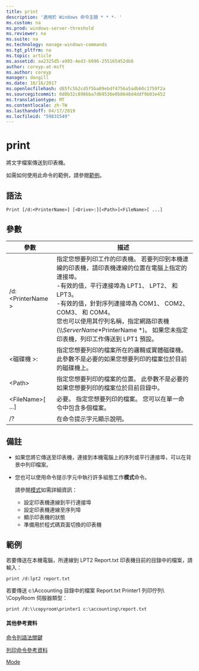 ```yaml
---
title: print
description: '適用於 Windows 命令主題 * * *- '
ms.custom: na
ms.prod: windows-server-threshold
ms.reviewer: na
ms.suite: na
ms.technology: manage-windows-commands
ms.tgt_pltfrm: na
ms.topic: article
ms.assetid: aa2325d5-a993-4ed3-b996-255165452db8
author: coreyp-at-msft
ms.author: coreyp
manager: dongill
ms.date: 10/16/2017
ms.openlocfilehash: d85fc5b2cd5f5ba09ebdf4756a5adb60c1759f2a
ms.sourcegitcommit: 0d0b32c8986ba7db9536e0b8648d4ddf9b03e452
ms.translationtype: MT
ms.contentlocale: zh-TW
ms.lasthandoff: 04/17/2019
ms.locfileid: "59831549"
---
```

# <a name="print"></a>print



將文字檔案傳送到印表機。

如需如何使用此命令的範例，請參閱[範例](#BKMK_examples)。

## <a name="syntax"></a>語法

```
Print [/d:<PrinterName>] [<Drive>:][<Path>]<FileName>[ ...]
```

## <a name="parameters"></a>參數

|參數|描述|
|---------|-----------|
|/d:\<PrinterName >|指定您想要列印工作的印表機。 若要列印到本機連線的印表機，請印表機連線的位置在電腦上指定的連接埠。</br>-有效的值，平行連接埠為 LPT1、 LPT2、 和 LPT3。</br>-有效的值，針對序列連接埠為 COM1、 COM2、 COM3、 和 COM4。</br>您也可以使用其佇列名稱，指定網路印表機 (\\\\*ServerName*\*PrinterName *)。 如果您未指定印表機，列印工作傳送到 LPT1 預設。|
|\<磁碟機 >:|指定您想要列印的檔案所在的邏輯或實體磁碟機。 此參數不是必要的如果您想要列印的檔案位於目前的磁碟機上。|
|\<Path>|指定您想要列印的檔案的位置。 此參數不是必要的如果您想要列印的檔案位於目前目錄中。|
|\<FileName>[ ...]|必要。 指定您想要列印的檔案。 您可以在單一命令中包含多個檔案。|
|/?|在命令提示字元顯示說明。|

## <a name="remarks"></a>備註

-   如果您將它傳送至印表機，連接到本機電腦上的序列或平行連接埠，可以在背景中列印檔案。
-   您也可以使用命令提示字元中執行許多組態工作**模式**命令。

    請參閱[模式](mode.md)如需詳細資訊：  
    -   設定印表機連線到平行連接埠
    -   設定印表機連線至序列埠
    -   顯示印表機的狀態
    -   準備用於程式碼頁面切換的印表機

## <a name="BKMK_examples"></a>範例

若要傳送在本機電腦，所連線到 LPT2 Report.txt 印表機目前的目錄中的檔案，請輸入：
```
print /d:lpt2 report.txt
```
若要傳送 c:\Accounting 目錄中的檔案 Report.txt Printer1 列印佇列\\ \\CopyRoom 伺服器類型：
```
print /d:\\copyroom\printer1 c:\accounting\report.txt 
```

#### <a name="additional-references"></a>其他參考資料

[命令列語法關鍵](command-line-syntax-key.md)

[列印命令參考資料](print-command-reference.md)

[Mode](mode.md)